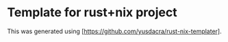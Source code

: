 # Template for rust+nix project

This was generated using [https://github.com/yusdacra/rust-nix-templater].
